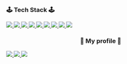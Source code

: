 ### 🕹 Tech Stack 🕹

<!--
**hyemin23/hyemin23** is a ✨ _special_ ✨ repository because its `README.md` (this file) appears on your GitHub profile.

Here are some ideas to get you started:

- 🔭 I’m currently working on ...
- 🌱 I’m currently learning ...
- 👯 I’m looking to collaborate on ...
- 🤔 I’m looking for help with ...
- 💬 Ask me about ...
- 📫 How to reach me: ...
- 😄 Pronouns: ...
- ⚡ Fun fact: ...
-->
  <!-- React -->
<a href="https://2ham-s.tistory.com/">
  <img src="https://img.shields.io/badge/React-37BEFF?style=flat-square&logo=React&logoColor=white&Color=white"/>
  </a>
<!-- java -->
<a href="https://2ham-s.tistory.com/">
  <img src="https://img.shields.io/badge/Java-3955A3?style=flat-square&logo=java&logoColor=white"/>
  </a>
<!-- javaScript -->
<a href="https://2ham-s.tistory.com/">
  <img src="https://img.shields.io/badge/JavaScript-FF9900?style=flat-square&logo=javaScript&logoColor=white"/>
  </a>
  <!-- Jquery -->
<a href="https://2ham-s.tistory.com/">
  <img src="https://img.shields.io/badge/Jquery-0769AD?style=flat-square&logo=Jquery&logoColor=white&Color=white"/>
  </a>
<!-- css3 -->
<a href="https://2ham-s.tistory.com/">
  <img src="https://img.shields.io/badge/CSS3-4285F4?style=flat-square&logo=CSS3&logoColor=white"/>
  </a>
  <!-- SpringBoot -->
<a href="https://2ham-s.tistory.com/">
  <img src="https://img.shields.io/badge/SpringBoot-6DB33F?style=flat-square&logo=Spring&logoColor=white"/>
  </a>
  <!-- MySQL -->
<a href="https://2ham-s.tistory.com/">
  <img src="https://img.shields.io/badge/MySQL-005FF9?style=flat-square&logo=MySQL&logoColor=white"/>
  </a>
  <!-- Oracle -->
<a href="https://2ham-s.tistory.com/">
  <img src="https://img.shields.io/badge/Oracle-F80000?style=flat-square&logo=Oracle&logoColor=white"/>
  </a>
  <!-- Apache -->
  <a href="https://2ham-s.tistory.com/">
  <img src="https://img.shields.io/badge/Apache%20Tomcat-F9AB00?style=flat-square&logo=Apache%20Tomcat&logoColor=black&Text%20Color=white"/>
  </a>
  
 
 <h3  align="center">🦔 My profile 🦔</h3>


<a href="https://2ham-s.tistory.com/">
  <img src="https://img.shields.io/badge/Tech%20Blog-11B48A?style=flat-square&logo=Vimeo&logoColor=white" />
</a>

<a href="http://poklu3.cafe24.com/developer.html">
  <img src="https://img.shields.io/badge/Portfolio-11B48A?style=flat-square&logo=Vimeo&logoColor=white" />
</a>

<a href="https://www.instagram.com/poklu265/">
  <img src="https://img.shields.io/badge/Instagram-11B48A?style=flat-square&logo=Vimeo&logoColor=white" />
</a>





